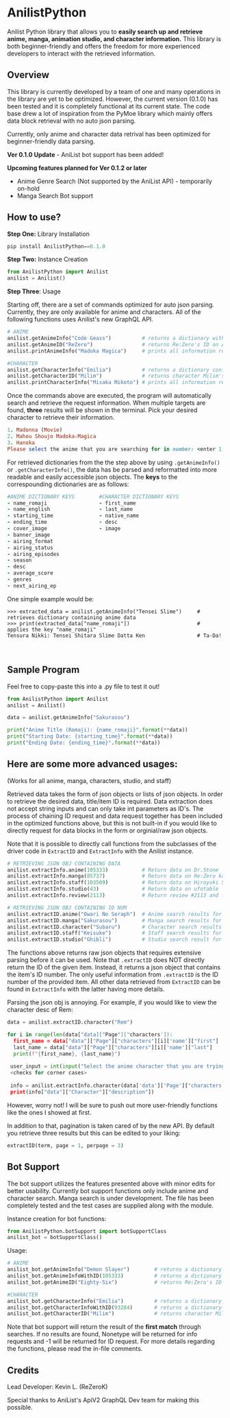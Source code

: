 # AnilistPython
Anilist Python library that allows you to **easily search up and retrieve anime, manga, animation studio, and character information.** This library is both beginner-friendly and offers the freedom for more experienced developers to interact with the retrieved information.

## Overview
This library is currently developed by a team of one and many operations in the library are yet to be optimized. However, the current version (0.1.0) has been tested and it is completely functional at its current state.  The code base drew a lot of inspiration from the PyMoe library which mainly offers data block retrieval with no auto json parsing. 

Currently, only anime and character data retrival has been optimized for beginner-friendly data parsing. 

**Ver 0.1.0 Update** - AniList bot support has been added!

**Upcoming features planned for Ver 0.1.2 or later**
 - Anime Genre Search (Not supported by the AniList API) - temporarily on-hold
 - Manga Search Bot support

## How to use?
**Step One:** Library Installation
``` python
pip install AnilistPython==0.1.0
```
**Step Two:** Instance Creation
```python
from AnilistPython import Anilist
anilist = Anilist()
```
**Step Three**: Usage

Starting off, there are a set of commands optimized for auto json parsing. Currently, they are only available for anime and characters. All of the following functions uses Anilist's new GraphQL API.
```python
# ANIME
anilist.getAnimeInfo("Code Geass")          # returns a dictionary with anime info (parsed)
anilist.getAnimeID("ReZero")                # returns Re:Zero's ID on Anilist
anilist.printAnimeInfo("Madoka Magica")     # prints all information regarding the anime Madoka Magica

#CHARACTER
anilist.getCharacterInfo("Emilia")          # returns a dictionary containing the info about Emilia-tan (parsed)
anilist.getCharacterID("Milim")             # returns character Milim's ID on Anilist
anilist.printCharacterInfo("Misaka Mikoto") # prints all information regarding the character Misaka Mikoto (desc not parsed)
```
Once the commands above are executed, the program will automatically search and retrieve the request information. When multiple targets are found, **three** results will be shown in the terminal. Pick your desired character to retrieve their information.
```ruby
1. Madonna (Movie)
2. Mahou Shoujo Madoka☆Magica
3. Hanoka
Please select the anime that you are searching for in number: <enter 1, 2, or 3>
```

For retrieved dictionaries from the the step above by using `.getAnimeInfo()` or `.getCharacterInfo()`, the data has be parsed and reformatted into more readable and easily accessible json objects. The **keys** to the correspounding dictionaries are as follows:
```ruby
#ANIME DICTIONARY KEYS        #CHARACTER DICTIONARY KEYS
- name_romaji                 - first_name
- name_english                - last_name
- starting_time               - native_name 
- ending_time                 - desc 
- cover_image                 - image
- banner_image
- airing_format
- airing_status
- airing_episodes
- season
- desc
- average_score
- genres
- next_airing_ep
```
One simple example would be:
```crystal
>>> extracted_data = anilist.getAnimeInfo("Tensei Slime")     # retrieves dictionary containing anime data
>>> print(extracted_data["name_romaji"])                      # applies the key "name_romaji"
Tensura Nikki: Tensei Shitara Slime Datta Ken                 # Ta-Da!
```
<br/>

## Sample Program
Feel free to copy-paste this into a .py file to test it out!
```python
from AnilistPython import Anilist
anilist = Anilist()

data = anilist.getAnimeInfo("Sakurasou")

print("Anime Title (Romaji): {name_romaji}".format(**data))
print("Starting Date: {starting_time}".format(**data))
print("Ending Date: {ending_time}".format(**data))
```

## Here are some more advanced usages:
(Works for all anime, manga, characters, studio, and staff)

Retrieved data takes the form of json objects or lists of json objects. In order to retrieve the desired data, title/item ID is required. Data extraction does not accept string inputs and can only take int parameters as ID's. The process of chaining ID request and data request together has been included in the optimized functions above, but this is not built-in if you would like to directly request for data blocks in the form or orginial/raw json objects.  

Note that it is possible to directly call functions from the subclasses of the driver code in `ExtractID` and `ExtractInfo` with the Anilist instance.
```python
# RETRIEVING JSON OBJ CONTAINING DATA
anilist.extractInfo.anime(105333)           # Return data on Dr.Stone
anilist.extractInfo.manga(85737)            # Return data on Re:Zero kara Hajimeru Isekai Seikatsu
anilist.extractInfo.staff(103509)           # Return data on Hiroyuki Sawano
anilist.extractInfo.studio(43)              # Return data on ufotable
anilist.extractInfo.review(2113)            # Return review #2113 and format the review body in HTML

# RETRIEVING JSON OBJ CONTAINING ID NUM
anilist.extractID.anime("Owari No Seraph")  # Anime search results for Owari No Seraph.
anilist.extractID.manga("Sakurasou")        # Manga search results for Sakurasou.
anilist.extractID.character("Subaru")       # Character search results for Subaru.
anilist.extractID.staff("Keisuke")          # Staff search results for Keisuke.
anilist.extractID.studio("Ghibli")          # Studio search result for Ghibli.
```
The functions above returns raw json objects that requires extensive parsing before it can be used. Note that `.extractID` does NOT directly return the ID of the given item. Instead, it returns a json object that contains the item's ID number. The only useful information from `.extractID` is the ID number of the provided item. All other data retrieved from `ExtractID` can be found in `ExtractInfo` with the latter having more details.

Parsing the json obj is annoying. For example, if you would like to view the character desc of Rem:
```python
data = anilist.extractID.character("Rem")

for i in range(len(data["data]["Page"]["characters']):
  first_name = data["data"]["Page"]["characters"][i]['name']["first"]
  last_name = data["data"]["Page"]["characters"][i]['name']["last"]
  print(f"{first_name}, {last_name}")
  
 user_input = int(input("Select the anime character that you are trying to find: "))
 <checks for corner cases>
 
 info = anilist.extractInfo.character(data['data']['Page']["characters'][user_input - 1]["id"]
 print(info["data"]["Character"]["description"])
```
However, worry not! I will be sure to push out more user-friendly functions like the ones I showed at first.

In addition to that, pagination is taken cared of by the new API. By default you retrieve three results but this can be edited to your liking:
```python
extractID(term, page = 1, perpage = 3)
```

## Bot Support
The bot support utilizes the features presented above with minor edits for better usability. Currently bot support functions only include anime and character search. Manga search is under development. The file has been completely tested and the test cases are supplied along with the module.

Instance creation for bot functions:
```python
from AnilistPython.botSupport import botSupportClass
anilist_bot = botSupportClass()
```
Usage:
```python
# ANIME
anilist_bot.getAnimeInfo("Demon Slayer")        # returns a dictionary with anime info (parsed)
anilist_bot.getAnimeInfoWithID(105333)          # returns a dictionary with anime info (parsed) - with ID
anilist_bot.getAnimeID("Eighty-Six")            # returns Re:Zero's ID on Anilist

#CHARACTER
anilist_bot.getCharacterInfo("Emilia")          # returns a dictionary containing the info about Emilia-tan (parsed)
anilist_bot.getCharacterInfoWithID(93284)       # returns a dictionary containing the info about a character with ID (parsed)
anilist_bot.getCharacterID("Milim")             # returns character Milim's ID on Anilist
```
Note that bot support will return the result of the **first match** through searches. If no results are found, Nonetype will be returned for info requests and -1 will be returned for ID request. For more details regarding the functions, please read the in-file comments.

## Credits
Lead Developer: Kevin L. (ReZeroK)

Special thanks to AniList's ApiV2 GraphQL Dev team for making this possible. 
